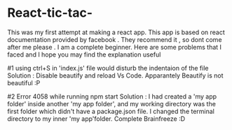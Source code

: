 # React-tic-tac-
This was my first attempt at making a react app. This app is based on react documentation provided by facebook . They recommend it ,
so dont come after me please . I am a complete beginner. Here are some problems that I faced and I hope you may find the explanation 
useful
 
 #1 using ctrl+S in 'index.js' file would disturb the indentaion of the file 
    Solution : Disable beautify and reload Vs Code. Apparantely Beautify is not beautiful :P
 
 #2 Error 4058 while running npm start
    Solution : I had created a 'my app folder' inside another 'my app folder', and my working directory was the first folder 
    which didn't have a package.json file. I changed the  terminal directory to my  inner 'my app'folder. Complete Brainfreeze :D
